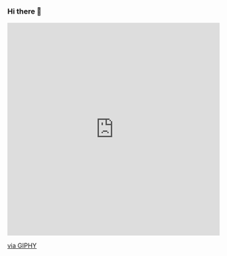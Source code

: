 ### Hi there 👋

<iframe src="https://giphy.com/embed/unQ3IJU2RG7DO" width="480" height="480" frameBorder="0" class="giphy-embed" allowFullScreen></iframe><p><a href="https://giphy.com/gifs/unQ3IJU2RG7DO">via GIPHY</a></p>

<!--
**cattho/cattho** is a ✨ _special_ ✨ repository because its `README.md` (this file) appears on your GitHub profile.

Here are some ideas to get you started:

- 🔭 I’m currently working on ...
- 🌱 I’m currently learning ...
- 👯 I’m looking to collaborate on ...
- 🤔 I’m looking for help with ...
- 💬 Ask me about ...
- 📫 How to reach me: ...
- 😄 Pronouns: ...
- ⚡ Fun fact: ...
-->
